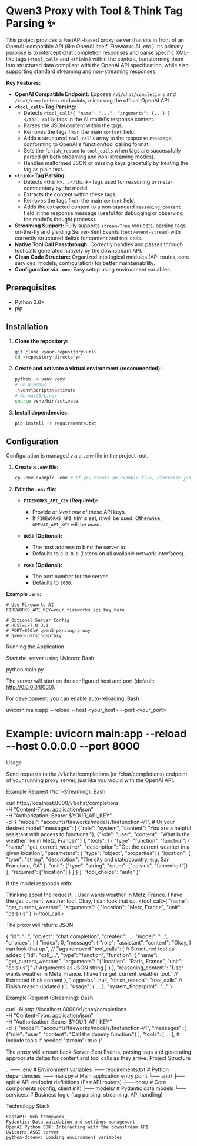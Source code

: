 # Qwen3 Proxy with Tool & Think Tag Parsing ✨

This project provides a FastAPI-based proxy server that sits in front of an OpenAI-compatible API (like OpenAI itself, Fireworks AI, etc.). Its primary purpose is to intercept chat completion responses and parse specific XML-like tags (`<tool_call>` and `<think>`) within the content, transforming them into structured data compliant with the OpenAI API specification, while also supporting standard streaming and non-streaming responses.

**Key Features:**

* **OpenAI Compatible Endpoint:** Exposes `/v1/chat/completions` and `/chat/completions` endpoints, mimicking the official OpenAI API.
* **`<tool_call>` Tag Parsing:**
    * Detects `<tool_call>{ "name": "...", "arguments": {...} }</tool_call>` tags in the AI model's response content.
    * Parses the JSON content within the tags.
    * Removes the tags from the main `content` field.
    * Adds a structured `tool_calls` array to the response message, conforming to OpenAI's function/tool calling format.
    * Sets the `finish_reason` to `tool_calls` when tags are successfully parsed (in both streaming and non-streaming modes).
    * Handles malformed JSON or missing keys gracefully by treating the tag as plain text.
* **`<think>` Tag Parsing:**
    * Detects `<think>...</think>` tags used for reasoning or meta-commentary by the model.
    * Extracts the content within these tags.
    * Removes the tags from the main `content` field.
    * Adds the extracted content to a non-standard `reasoning_content` field in the response message (useful for debugging or observing the model's thought process).
* **Streaming Support:** Fully supports `stream=True` requests, parsing tags on-the-fly and yielding Server-Sent Events (`text/event-stream`) with correctly structured deltas for content and tool calls.
* **Native Tool Call Passthrough:** Correctly handles and passes through tool calls generated natively by the downstream API.
* **Clean Code Structure:** Organized into logical modules (API routes, core services, models, configuration) for better maintainability.
* **Configuration via `.env`:** Easy setup using environment variables.

## Prerequisites

* Python 3.8+
* pip

## Installation

1.  **Clone the repository:**
    ```bash
    git clone <your-repository-url>
    cd <repository-directory>
    ```

2.  **Create and activate a virtual environment (recommended):**
    ```bash
    python -m venv venv
    # On Windows
    .\venv\Scripts\activate
    # On macOS/Linux
    source venv/bin/activate
    ```

3.  **Install dependencies:**
    ```bash
    pip install -r requirements.txt
    ```

## Configuration

Configuration is managed via a `.env` file in the project root.

1.  **Create a `.env` file:**
    ```bash
    cp .env.example .env # If you create an example file, otherwise just create .env
    ```

2.  **Edit the `.env` file:**

    * **`FIREWORKS_API_KEY` (Required):**
        * Provide *at least one* of these API keys.
        * If `FIREWORKS_API_KEY` is set, it will be used. Otherwise, `OPENAI_API_KEY` will be used.

    * **`HOST` (Optional):**
        * The host address to bind the server to.
        * Defaults to `0.0.0.0` (listens on all available network interfaces).

    * **`PORT` (Optional):**
        * The port number for the server.
        * Defaults to `8000`.

**Example `.env`:**

```dotenv
# Use Fireworks AI
FIREWORKS_API_KEY=your_fireworks_api_key_here

# Optional Server Config
# HOST=127.0.0.1
# PORT=8001# qwen3-parsing-proxy
# qwen3-parsing-proxy
```

Running the Application

Start the server using Uvicorn:
Bash

python main.py

The server will start on the configured host and port (default: http://0.0.0.0:8000).

For development, you can enable auto-reloading:
Bash

uvicorn main:app --reload --host <your_host> --port <your_port>
# Example: uvicorn main:app --reload --host 0.0.0.0 --port 8000

Usage

Send requests to the /v1/chat/completions (or /chat/completions) endpoint of your running proxy server, just like you would with the OpenAI API.

Example Request (Non-Streaming):
Bash

curl http://localhost:8000/v1/chat/completions \
  -H "Content-Type: application/json" \
  -H "Authorization: Bearer $YOUR_API_KEY" \
  -d '{
    "model": "accounts/fireworks/models/firefunction-v1", # Or your desired model
    "messages": [
      {"role": "system", "content": "You are a helpful assistant with access to functions."},
      {"role": "user", "content": "What is the weather like in Metz, France?"}
    ],
    "tools": [
      {
        "type": "function",
        "function": {
          "name": "get_current_weather",
          "description": "Get the current weather in a given location",
          "parameters": {
            "type": "object",
            "properties": {
              "location": {
                "type": "string",
                "description": "The city and state/country, e.g. San Francisco, CA"
              },
              "unit": {"type": "string", "enum": ["celsius", "fahrenheit"]}
            },
            "required": ["location"]
          }
        }
      }
    ],
    "tool_choice": "auto"
  }'

If the model responds with:

Thinking about the request... <think>User wants weather in Metz, France. I have the get_current_weather tool.</think> Okay, I can look that up. <tool_call>{ "name": "get_current_weather", "arguments": { "location": "Metz, France", "unit": "celsius" } }</tool_call>

The proxy will return:
JSON

{
  "id": "...",
  "object": "chat.completion",
  "created": ...,
  "model": "...",
  "choices": [
    {
      "index": 0,
      "message": {
        "role": "assistant",
        "content": "Okay, I can look that up.", // Tags removed
        "tool_calls": [ // Structured tool call added
          {
            "id": "call_...",
            "type": "function",
            "function": {
              "name": "get_current_weather",
              "arguments": "{\"location\": \"Paris, France\", \"unit\": \"celsius\"}" // Arguments as JSON string
            }
          }
        ],
        "reasoning_content": "User wants weather in Metz, France. I have the get_current_weather tool." // Extracted think content
      },
      "logprobs": null,
      "finish_reason": "tool_calls" // Finish reason updated
    }
  ],
  "usage": { ... },
  "system_fingerprint": "..."
}

Example Request (Streaming):
Bash

curl -N http://localhost:8000/v1/chat/completions \
  -H "Content-Type: application/json" \
  -H "Authorization: Bearer $YOUR_API_KEY" \
  -d '{
    "model": "accounts/fireworks/models/firefunction-v1",
    "messages": [
      {"role": "user", "content": "Call the dummy function."}
    ],
    "tools": [ ... ], # Include tools if needed
    "stream": true
  }'

The proxy will stream back Server-Sent Events, parsing tags and generating appropriate deltas for content and tool calls as they arrive.
Project Structure

.
├── .env                  # Environment variables
├── requirements.txt      # Python dependencies
├── main.py               # Main application entry point
└── app/
    ├── api/              # API endpoint definitions (FastAPI routers)
    ├── core/             # Core components (config, client init)
    ├── models/           # Pydantic data models
    └── services/         # Business logic (tag parsing, streaming, API handling)

Technology Stack

    FastAPI: Web framework
    Pydantic: Data validation and settings management
    OpenAI Python SDK: Interacting with the downstream API
    Uvicorn: ASGI server
    python-dotenv: Loading environment variables
